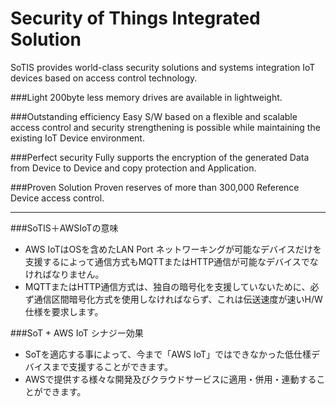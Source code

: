 # Security of Things Integrated Solution
SoTIS provides world-class security solutions and systems integration IoT devices based on access control technology.

###Light
200byte less memory drives are available in lightweight.

###Outstanding efficiency
Easy S/W based on a flexible and scalable access control and security strengthening is possible while maintaining the existing IoT Device environment.

###Perfect security
Fully supports the encryption of the generated Data from Device to Device and copy protection and Application.

###Proven Solution
Proven reserves of more than 300,000 Reference Device access control.

---

###SoTIS＋AWSIoTの意味
- AWS IoTはOSを含めたLAN Port ネットワーキングが可能なデバイスだけを支援するによって通信方式もMQTTまたはHTTP通信が可能なデバイスでなければなりません。
- MQTTまたはHTTP通信方式は、独自の暗号化を支援していないために、必ず通信区間暗号化方式を使用しなければならず、これは伝送速度が速いH/W仕様を要求します。

###SoT + AWS IoT シナジー効果
- SoTを適応する事によって、今まで「AWS IoT」ではできなかった低仕樣デバイスまで支援することができます。
- AWSで提供する様々な開発及びクラウドサービスに適用・併用・連動することができます。
